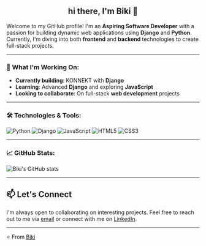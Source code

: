 <h2 align="center">
  hi there, I'm Biki 👋
</h2>

Welcome to my GitHub profile! I'm an **Aspiring Software Developer** with a passion for building dynamic web applications using **Django** and **Python**. Currently, I'm diving into both **frontend** and **backend** technologies to create full-stack projects.

---

### 🚀 What I'm Working On:
- **Currently building**: KONNEKT with **Django**  
- **Learning**: Advanced **Django** and exploring **JavaScript**  
- **Looking to collaborate**: On full-stack **web development** projects

---

### 🛠️ Technologies & Tools:
![Python](https://img.shields.io/badge/Python-3776AB?style=for-the-badge&logo=python&logoColor=white)
![Django](https://img.shields.io/badge/Django-092E20?style=for-the-badge&logo=django&logoColor=white)
![JavaScript](https://img.shields.io/badge/JavaScript-F7DF1E?style=for-the-badge&logo=javascript&logoColor=black)
![HTML5](https://img.shields.io/badge/HTML5-E34F26?style=for-the-badge&logo=html5&logoColor=white)
![CSS3](https://img.shields.io/badge/CSS3-1572B6?style=for-the-badge&logo=css3&logoColor=white)

---

### 📈 GitHub Stats:
![Biki's GitHub stats](https://github-readme-stats.vercel.app/api?username=iambiki-git&show_icons=true&theme=radical)

---


## 📫 Let's Connect
I'm always open to collaborating on interesting projects. Feel free to reach out to me via [email](mailto:jane.doe@example.com) or connect with me on [LinkedIn](https://www.linkedin.com/in/bikram-gurung-1749b9319/).

---

⭐️ From [Biki](https://github.com/iambiki-git)
